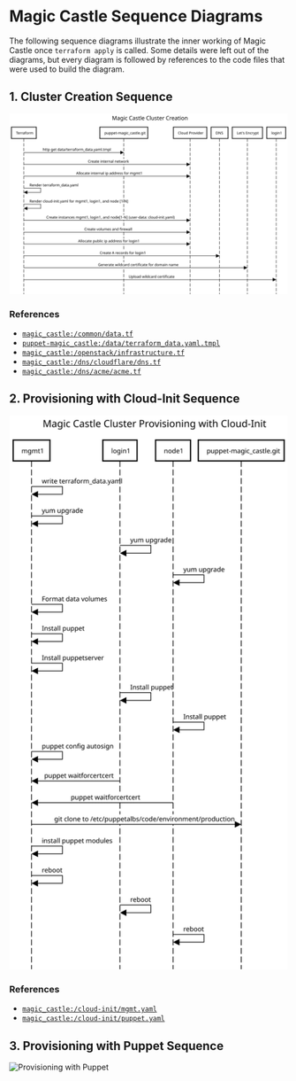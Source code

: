 # Magic Castle Sequence Diagrams

The following sequence diagrams illustrate the inner working of Magic Castle 
once `terraform apply` is called. Some details were left out of the diagrams,
but every diagram is followed by references to the code files that were used
to build the diagram.

## 1. Cluster Creation Sequence

![Cluster Creation Sequence](./diagrams/cluster_creation_sequence.svg)

### References

- [`magic_castle:/common/data.tf`](/common/data.tf)
- [`puppet-magic_castle:/data/terraform_data.yaml.tmpl`](https://github.com/ComputeCanada/puppet-magic_castle/blob/master/data/terraform_data.yaml.tmpl)
- [`magic_castle:/openstack/infrastructure.tf`](/openstack/infrastructure.tf)
- [`magic_castle:/dns/cloudflare/dns.tf`](/dns/cloudflare/dns.tf)
- [`magic_castle:/dns/acme/acme.tf`](/dns/acme/acme.tf)

## 2. Provisioning with Cloud-Init Sequence

![Provisioning with Cloud-Init Sequence](./diagrams/cluster_provisioning_cloud-init_sequence.svg)

### References

- [`magic_castle:/cloud-init/mgmt.yaml`](/cloud-init/mgmt.yaml)
- [`magic_castle:/cloud-init/puppet.yaml`](/cloud-init/puppet.yaml)


## 3. Provisioning with Puppet Sequence

![Provisioning with Puppet](./diagrams/cluster_provisioning_puppet_sequence.svg)